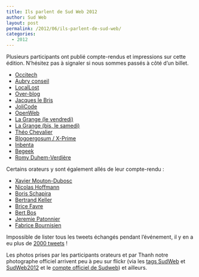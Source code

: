 ```yaml
---
title: Ils parlent de Sud Web 2012
author: Sud Web
layout: post
permalink: /2012/06/ils-parlent-de-sud-web/
categories:
  - 2012
---
```


Plusieurs participants ont publié compte-rendus et impressions sur cette édition. N&rsquo;hésitez pas à signaler si nous sommes passés à côté d&rsquo;un billet.

  * [Occitech][1]
  * [Aubry conseil][2]
  * [LocalLost][3]
  * [Over-blog][4]
  * [Jacques le Bris][5]
  * <a href="http://jolicode.com/blog/notre-retour-sur-sudweb-a-toulouse" target="_blank">JoliCode</a>
  * <a href="http://openweb.eu.org/" target="_blank">OpenWeb</a>
  * <a href="http://www.la-grange.net/2012/05/25/sudweb" target="_blank">La Grange (le vendredi)</a>
  * <a href="http://www.la-grange.net/2012/05/26/sudweb" target="_blank">La Grange (bis, le samedi)</a>
  * <a href="http://www.theochevalier.fr/index.php?page=6&article=5&lang=fr" target="_blank">Théo Chevalier</a>
  * <a href="http://www.blogoergosum.com/31600-sud-web-2012-retour-dexperience" target="_blank">Blogoergosum / X-Prime</a>
  * <a href="http://www.inbenta.com/fr/blog/item/273-inbenta-was-at-sudweb-toulouse.html" target="_blank">Inbenta</a>
  * <a href="http://www.begeek.fr/bilan-de-la-conference-sudweb-2012-a-toulouse-62251" target="_blank">Begeek</a>
  * <a href="http://www.programmez.com/magazine_articles.php?titre=SudWeb-2012--la-conference-web-de-l%C2%92annee&id_article=1723&magazine=154" target="_blank">Romy Duhem-Verdière</a>

Certains orateurs y sont également allés de leur compte-rendu :

  * [Xavier Mouton-Dubosc][6]
  * [Nicolas Hoffmann][7]
  * [Boris Schapira][8]
  * [Bertrand Keller][9]
  * <a href="http://pelmel.org/dotclear.php/post/2012/06/01/Ce-que-je-voulais-dire-%C3%A0-Sud-Web" target="_blank">Brice Favre</a>
  * <a href="http://www.w3.org/QA/2012/06/back_from_the_sud_web_2012_con.html" target="_blank">Bert Bos</a>
  * <a href="http://hacks.mozilla.org/2012/06/mozilla-at-sudweb-2012-france/" target="_blank">Jeremie Patonnier</a>
  * <a href="http://web-quality.over-blog.com/sudweb-2012-j-y-etais-et-vous" target="_blank">Fabrice Bournisien</a>

Impossible de lister tous les tweets échangés pendant l&rsquo;événement, il y en a eu plus de [2000 tweets][10] !

Les photos prises par les participants orateurs et par Thanh notre photographe officiel arrivent peu à peu sur flickr (via les [tags SudWeb][11] et [SudWeb2012][12] et le [compte officiel de Sudweb][13]) et ailleurs.

 [1]: http://blog.occi-tech.com/2012/05/sudweb-2012-notre-retour/
 [2]: http://www.aubryconseil.com/post/L-elaboratoire-de-Sud-Web
 [3]: http://locallost.net/?p=848
 [4]: http://dev.over-blog-kiwi.com/sudweb
 [5]: http://www.jacques-le-bris.fr/article-sudweb-a-toulouse-les-25-26-mai-2012-105860127.html
 [6]: http://dascritch.net/post/2012/05/29/Bref-j-ai-fait-ma-pr%C3%A9sentation-%C3%A0-Sud-Web
 [7]: http://www.nicolas-hoffmann.net/source/1482-Sud-Web-2012-j-y-etais.html
 [8]: http://borisschapira.com/blog/sudweb2012-opera-dragonfly-search-form-is-great/
 [9]: http://www.bertrandkeller.info/2012/05/28/3081-ma-presentation-integrateur-leve-toi-et-concois-a-sudweb/
 [10]: https://twitter.com/search/sudweb
 [11]: http://www.flickr.com/tags/sudweb/
 [12]: http://www.flickr.com/tags/sudweb2012/
 [13]: http://www.flickr.com/photos/sudweb/

